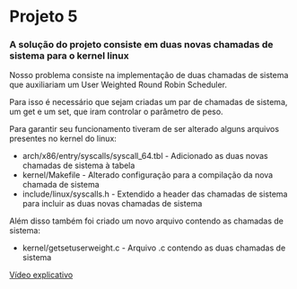 # Projeto 5

### A solução do projeto consiste em duas novas chamadas de sistema para o kernel linux

Nosso problema consiste na implementação de duas chamadas de sistema que auxiliariam um User Weighted Round Robin Scheduler.

Para isso é necessário que sejam criadas um par de chamadas de sistema, um get e um set, que iram controlar o parâmetro de peso.

Para garantir seu funcionamento tiveram de ser alterado alguns arquivos presentes no kernel do linux:
* arch/x86/entry/syscalls/syscall_64.tbl - Adicionado as duas novas chamadas de sistema à tabela
* kernel/Makefile - Alterado configuração para a compilação da nova chamada de sistema
* include/linux/syscalls.h - Extendido a header das chamadas de sistema para incluir as duas novas chamadas de sistema

Além disso também foi criado um novo arquivo contendo as chamadas de sistema:
* kernel/getsetuserweight.c - Arquivo .c contendo as duas chamadas de sistema

[Vídeo explicativo]()
